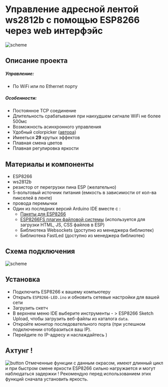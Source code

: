 # Управление адресной лентой ws2812b с помощью ESP8266 через web интерфэйс
![scheme](http://www.imageup.ru/img152/3333632/p111005.jpg)
## Описание проекта
##### Управление:
* По WiFi или по Ethernet порту

##### Особенности:
- Постоянное TCP соединение
- Длительность срабатывания при наихудшем сигнале WiFi не более 500мс 
- Возможность асинхронного управления
- Удобный colorpicker ([автора](https://github.com/NC22/HTML5-Color-Picker))
- Имееться **29**  крутых эффектов
- Плавная смена цветов
- Плавная регулировка яркости

## Материалы и компоненты
- ESP8266
- ws2812b
- резистор от перегрузки пина ESP (желательно)
- 5-вольтовый источник питания (емкость в зависимости от кол-ва пикселей в ленте)
- провода перемычки
- Один из последних версий Arduino IDE вместе с :
   - [Пакеты для ESP8266](https://github.com/esp8266/Arduino)
   - [ESP8266FS плагин файловой системы](https://github.com/esp8266/arduino-esp8266fs-plugin) (используется для загрузки HTML, JS, CSS файлов в ESP)
    - Библиотека Websockets (доступно из менеджера библиотек)
    - Библиотека FastLed (доступно из менеджера библиотек)
## Схема подключения
![scheme](http://ipic.su/img/img7/fs/espscheme.1543413145.png)
## Установка
- Подключить ESP8266 к вашему компьютеру
- Открыть `ESP8266-LED.ino` и обновить сетевые настройки для вашей сети 
- Загрузить скетч
- В верхнем меню IDE выберите инструменты - > ESP8266 Sketch Upload, чтобы загрузить веб-файлы из каталога `data`.
- Откройте монитор последовательного порта (при успешном подключении отобразиться ваш IP).
- Перейдите по IP-адресу и наслаждайтесь )

## Aхтунг !
![button](http://www.imageup.ru/img25/3225651/dan.png)
Отмеченные функции с данным окрасом, имеют длинный цикл и при быстром смене яркости ESP8266 сильно нагружается и могут наблюдаться задержки !
Рекомендую перед использованием этих функций сначала установить яркость.
